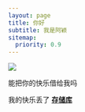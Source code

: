 ```yaml
---
layout: page
title: 你好
subtitle: 我是阿颖
sitemap:
  priority: 0.9
---
```


<img src="{{ '/assets/img/pudhina.jpg' | prepend: site.baseurl }}" id="about-img">

<div id="describe-text">
	<p>能把你的快乐借给我吗</p>
	<p>我的快乐丢了 <strong> <a href="https://github.com/knhash/Pudhina"> 存储库</a> </strong></p>
</div>